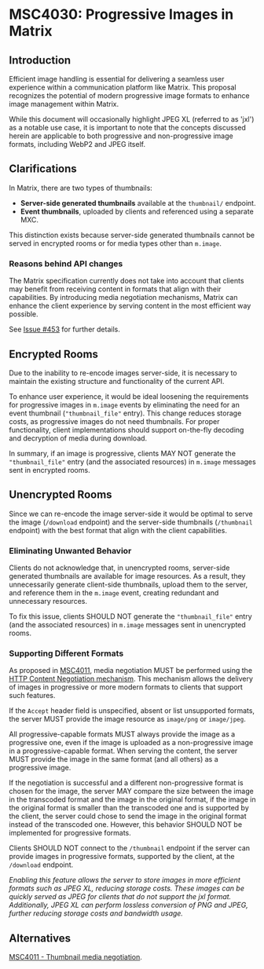 # MSC4030: Progressive Images in Matrix

## Introduction

Efficient image handling is essential for delivering a seamless user experience within a communication platform like Matrix.
This proposal recognizes the potential of modern progressive image formats to enhance image management within Matrix.

While this document will occasionally highlight JPEG XL (referred to as 'jxl') as a notable use case, it is important to note
that the concepts discussed herein are applicable to both progressive and non-progressive image formats,
including WebP2 and JPEG itself.

## Clarifications

In Matrix, there are two types of thumbnails:

- **Server-side generated thumbnails** available at the `thumbnail/` endpoint.
- **Event thumbnails**, uploaded by clients and referenced using a separate MXC.

This distinction exists because server-side generated thumbnails cannot be served in encrypted rooms or for media types other than `m.image`.

### Reasons behind API changes

The Matrix specification currently does not take into account that clients may benefit from receiving content in formats
that align with their capabilities. By introducing media negotiation mechanisms, Matrix can enhance the client experience
by serving content in the most efficient way possible.

See [Issue #453](https://github.com/matrix-org/matrix-spec/issues/453) for further details.

## Encrypted Rooms

Due to the inability to re-encode images server-side, it is necessary to maintain the existing structure and functionality of the current API.

To enhance user experience, it would be ideal loosening the requirements for progressive images in `m.image` events
by eliminating the need for an event thumbnail (`"thumbnail_file"` entry). This change reduces storage costs,
as progressive images do not need thumbnails. For proper functionality, client implementations should support on-the-fly
decoding and decryption of media during download.

In summary, if an image is progressive, clients MAY NOT generate the `"thumbnail_file"` entry (and the associated resources)
in `m.image` messages sent in encrypted rooms.

## Unencrypted Rooms

Since we can re-encode the image server-side it would be optimal to serve the image (`/download` endpoint) and the server-side thumbnails
(`/thumbnail` endpoint) with the best format that align with the client capabilities.

### Eliminating Unwanted Behavior

Clients do not acknowledge that, in unencrypted rooms, server-side generated thumbnails are available for image resources.
As a result, they unnecessarily generate client-side thumbnails, upload them to the server, and reference them in the `m.image` event,
creating redundant and unnecessary resources.

To fix this issue, clients SHOULD NOT generate the `"thumbnail_file"` entry (and the associated resources) in `m.image` messages
sent in unencrypted rooms.

### Supporting Different Formats

As proposed in [MSC4011](https://github.com/matrix-org/matrix-spec-proposals/pull/4011), media negotiation MUST be performed
using the [HTTP Content Negotiation mechanism](https://developer.mozilla.org/en-US/docs/Web/HTTP/Content_negotiation).
This mechanism allows the delivery of images in progressive or more modern formats to clients that support such features.

If the `Accept` header field is unspecified, absent or list unsupported formats, the server MUST provide the image resource
as `image/png` or `image/jpeg`.

All progressive-capable formats MUST always provide the image as a progressive one, even if the image is uploaded
as a non-progressive image in a progressive-capable format. When serving the content, the server MUST provide the image
in the same format (and all others) as a progressive image.

If the negotiation is successful and a different non-progressive format is chosen for the image, the server MAY compare
the size between the image in the transcoded format and the image in the original format, if the image in the original format
is smaller than the transcoded one and is supported by the client, the server could chose to send the image in
the original format instead of the transcoded one. However, this behavior SHOULD NOT be implemented for progressive formats.

Clients SHOULD NOT connect to the `/thumbnail` endpoint if the server can provide images in progressive formats,
supported by the client, at the `/download` endpoint.

*Enabling this feature allows the server to store images in more efficient formats such as JPEG XL, reducing storage costs.
These images can be quickly served as JPEG for clients that do not support the jxl format. Additionally,
JPEG XL can perform lossless conversion of PNG and JPEG, further reducing storage costs and bandwidth usage.*

## Alternatives

[MSC4011 - Thumbnail media negotiation](https://github.com/matrix-org/matrix-spec-proposals/blob/clokep/thumbnail-media-negotiation/proposals/4011-thumbnail-media-negotiation.md).
